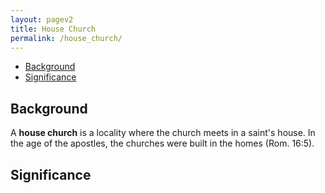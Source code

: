 ```yaml
---
layout: pagev2
title: House Church
permalink: /house_church/
---
```

- [Background](#background)
- [Significance](#significance)

## Background

A **house church** is a locality where the church meets in a saint's house. In the age of the apostles, the churches were built in the homes (Rom. 16:5). 

## Significance
